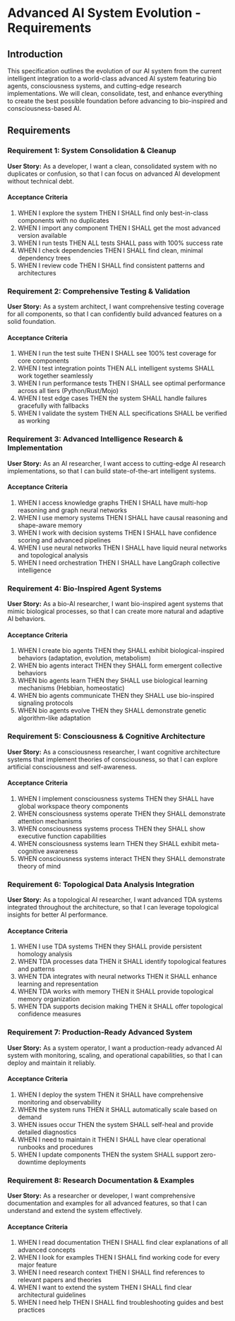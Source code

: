 # Advanced AI System Evolution - Requirements

## Introduction

This specification outlines the evolution of our AI system from the current intelligent integration to a world-class advanced AI system featuring bio agents, consciousness systems, and cutting-edge research implementations. We will clean, consolidate, test, and enhance everything to create the best possible foundation before advancing to bio-inspired and consciousness-based AI.

## Requirements

### Requirement 1: System Consolidation & Cleanup

**User Story:** As a developer, I want a clean, consolidated system with no duplicates or confusion, so that I can focus on advanced AI development without technical debt.

#### Acceptance Criteria

1. WHEN I explore the system THEN I SHALL find only best-in-class components with no duplicates
2. WHEN I import any component THEN I SHALL get the most advanced version available
3. WHEN I run tests THEN ALL tests SHALL pass with 100% success rate
4. WHEN I check dependencies THEN I SHALL find clean, minimal dependency trees
5. WHEN I review code THEN I SHALL find consistent patterns and architectures

### Requirement 2: Comprehensive Testing & Validation

**User Story:** As a system architect, I want comprehensive testing coverage for all components, so that I can confidently build advanced features on a solid foundation.

#### Acceptance Criteria

1. WHEN I run the test suite THEN I SHALL see 100% test coverage for core components
2. WHEN I test integration points THEN ALL intelligent systems SHALL work together seamlessly
3. WHEN I run performance tests THEN I SHALL see optimal performance across all tiers (Python/Rust/Mojo)
4. WHEN I test edge cases THEN the system SHALL handle failures gracefully with fallbacks
5. WHEN I validate the system THEN ALL specifications SHALL be verified as working

### Requirement 3: Advanced Intelligence Research & Implementation

**User Story:** As an AI researcher, I want access to cutting-edge AI research implementations, so that I can build state-of-the-art intelligent systems.

#### Acceptance Criteria

1. WHEN I access knowledge graphs THEN I SHALL have multi-hop reasoning and graph neural networks
2. WHEN I use memory systems THEN I SHALL have causal reasoning and shape-aware memory
3. WHEN I work with decision systems THEN I SHALL have confidence scoring and advanced pipelines
4. WHEN I use neural networks THEN I SHALL have liquid neural networks and topological analysis
5. WHEN I need orchestration THEN I SHALL have LangGraph collective intelligence

### Requirement 4: Bio-Inspired Agent Systems

**User Story:** As a bio-AI researcher, I want bio-inspired agent systems that mimic biological processes, so that I can create more natural and adaptive AI behaviors.

#### Acceptance Criteria

1. WHEN I create bio agents THEN they SHALL exhibit biological-inspired behaviors (adaptation, evolution, metabolism)
2. WHEN bio agents interact THEN they SHALL form emergent collective behaviors
3. WHEN bio agents learn THEN they SHALL use biological learning mechanisms (Hebbian, homeostatic)
4. WHEN bio agents communicate THEN they SHALL use bio-inspired signaling protocols
5. WHEN bio agents evolve THEN they SHALL demonstrate genetic algorithm-like adaptation

### Requirement 5: Consciousness & Cognitive Architecture

**User Story:** As a consciousness researcher, I want cognitive architecture systems that implement theories of consciousness, so that I can explore artificial consciousness and self-awareness.

#### Acceptance Criteria

1. WHEN I implement consciousness systems THEN they SHALL have global workspace theory components
2. WHEN consciousness systems operate THEN they SHALL demonstrate attention mechanisms
3. WHEN consciousness systems process THEN they SHALL show executive function capabilities
4. WHEN consciousness systems learn THEN they SHALL exhibit meta-cognitive awareness
5. WHEN consciousness systems interact THEN they SHALL demonstrate theory of mind

### Requirement 6: Topological Data Analysis Integration

**User Story:** As a topological AI researcher, I want advanced TDA systems integrated throughout the architecture, so that I can leverage topological insights for better AI performance.

#### Acceptance Criteria

1. WHEN I use TDA systems THEN they SHALL provide persistent homology analysis
2. WHEN TDA processes data THEN it SHALL identify topological features and patterns
3. WHEN TDA integrates with neural networks THEN it SHALL enhance learning and representation
4. WHEN TDA works with memory THEN it SHALL provide topological memory organization
5. WHEN TDA supports decision making THEN it SHALL offer topological confidence measures

### Requirement 7: Production-Ready Advanced System

**User Story:** As a system operator, I want a production-ready advanced AI system with monitoring, scaling, and operational capabilities, so that I can deploy and maintain it reliably.

#### Acceptance Criteria

1. WHEN I deploy the system THEN it SHALL have comprehensive monitoring and observability
2. WHEN the system runs THEN it SHALL automatically scale based on demand
3. WHEN issues occur THEN the system SHALL self-heal and provide detailed diagnostics
4. WHEN I need to maintain it THEN I SHALL have clear operational runbooks and procedures
5. WHEN I update components THEN the system SHALL support zero-downtime deployments

### Requirement 8: Research Documentation & Examples

**User Story:** As a researcher or developer, I want comprehensive documentation and examples for all advanced features, so that I can understand and extend the system effectively.

#### Acceptance Criteria

1. WHEN I read documentation THEN I SHALL find clear explanations of all advanced concepts
2. WHEN I look for examples THEN I SHALL find working code for every major feature
3. WHEN I need research context THEN I SHALL find references to relevant papers and theories
4. WHEN I want to extend the system THEN I SHALL find clear architectural guidelines
5. WHEN I need help THEN I SHALL find troubleshooting guides and best practices